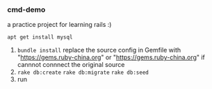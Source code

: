 ### cmd-demo
a practice project for learning rails :)

`apt get install mysql`

1. `bundle install`
    replace the source config in Gemfile with "https://gems.ruby-china.org" or "https://gems.ruby-china.org" if cannnot connnect the original source
2. `rake db:create`  `rake db:migrate` `rake db:seed`  
3. run
